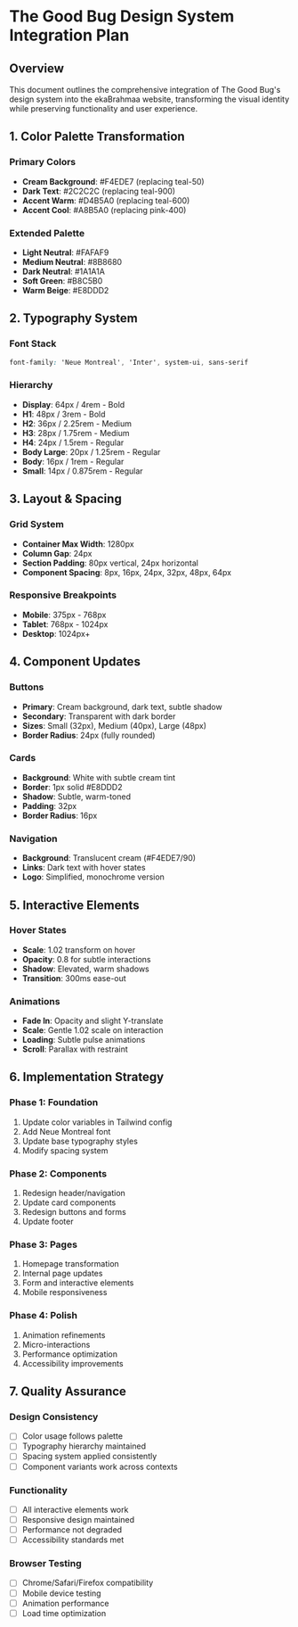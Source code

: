 # The Good Bug Design System Integration Plan

## Overview
This document outlines the comprehensive integration of The Good Bug's design system into the ekaBrahmaa website, transforming the visual identity while preserving functionality and user experience.

## 1. Color Palette Transformation

### Primary Colors
- **Cream Background**: #F4EDE7 (replacing teal-50)
- **Dark Text**: #2C2C2C (replacing teal-900)
- **Accent Warm**: #D4B5A0 (replacing teal-600)
- **Accent Cool**: #A8B5A0 (replacing pink-400)

### Extended Palette
- **Light Neutral**: #FAFAF9
- **Medium Neutral**: #8B8680
- **Dark Neutral**: #1A1A1A
- **Soft Green**: #B8C5B0
- **Warm Beige**: #E8DDD2

## 2. Typography System

### Font Stack
```css
font-family: 'Neue Montreal', 'Inter', system-ui, sans-serif
```

### Hierarchy
- **Display**: 64px / 4rem - Bold
- **H1**: 48px / 3rem - Bold
- **H2**: 36px / 2.25rem - Medium
- **H3**: 28px / 1.75rem - Medium
- **H4**: 24px / 1.5rem - Regular
- **Body Large**: 20px / 1.25rem - Regular
- **Body**: 16px / 1rem - Regular
- **Small**: 14px / 0.875rem - Regular

## 3. Layout & Spacing

### Grid System
- **Container Max Width**: 1280px
- **Column Gap**: 24px
- **Section Padding**: 80px vertical, 24px horizontal
- **Component Spacing**: 8px, 16px, 24px, 32px, 48px, 64px

### Responsive Breakpoints
- **Mobile**: 375px - 768px
- **Tablet**: 768px - 1024px
- **Desktop**: 1024px+

## 4. Component Updates

### Buttons
- **Primary**: Cream background, dark text, subtle shadow
- **Secondary**: Transparent with dark border
- **Sizes**: Small (32px), Medium (40px), Large (48px)
- **Border Radius**: 24px (fully rounded)

### Cards
- **Background**: White with subtle cream tint
- **Border**: 1px solid #E8DDD2
- **Shadow**: Subtle, warm-toned
- **Padding**: 32px
- **Border Radius**: 16px

### Navigation
- **Background**: Translucent cream (#F4EDE7/90)
- **Links**: Dark text with hover states
- **Logo**: Simplified, monochrome version

## 5. Interactive Elements

### Hover States
- **Scale**: 1.02 transform on hover
- **Opacity**: 0.8 for subtle interactions
- **Shadow**: Elevated, warm shadows
- **Transition**: 300ms ease-out

### Animations
- **Fade In**: Opacity and slight Y-translate
- **Scale**: Gentle 1.02 scale on interaction
- **Loading**: Subtle pulse animations
- **Scroll**: Parallax with restraint

## 6. Implementation Strategy

### Phase 1: Foundation
1. Update color variables in Tailwind config
2. Add Neue Montreal font
3. Update base typography styles
4. Modify spacing system

### Phase 2: Components
1. Redesign header/navigation
2. Update card components
3. Redesign buttons and forms
4. Update footer

### Phase 3: Pages
1. Homepage transformation
2. Internal page updates
3. Form and interactive elements
4. Mobile responsiveness

### Phase 4: Polish
1. Animation refinements
2. Micro-interactions
3. Performance optimization
4. Accessibility improvements

## 7. Quality Assurance

### Design Consistency
- [ ] Color usage follows palette
- [ ] Typography hierarchy maintained
- [ ] Spacing system applied consistently
- [ ] Component variants work across contexts

### Functionality
- [ ] All interactive elements work
- [ ] Responsive design maintained
- [ ] Performance not degraded
- [ ] Accessibility standards met

### Browser Testing
- [ ] Chrome/Safari/Firefox compatibility
- [ ] Mobile device testing
- [ ] Animation performance
- [ ] Load time optimization